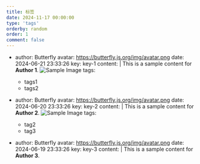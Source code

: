 ```yaml
---
title: 标签
date: 2024-11-17 00:00:00
type: 'tags'
orderby: random
order: 1
comment: false
---
```


- author: Butterfly
  avatar: https://butterfly.js.org/img/avatar.png
  date: 2024-06-21 23:33:26
  key: key-1
  content: |
    This is a sample content for **Author 1**.
    ![Sample Image](https://via.placeholder.com/150)
  tags:
    - tags1
    - tags2
- author: Butterfly
  avatar: https://butterfly.js.org/img/avatar.png
  date: 2024-06-20 23:33:26
  key: key-2
  content: |
    This is a sample content for **Author 2**.
    ![Sample Image](https://via.placeholder.com/150)
  tags:
    - tag2
    - tag3

- author: Butterfly
  avatar: https://butterfly.js.org/img/avatar.png
  date: 2024-06-19 23:33:26
  key: key-3
  content: |
    This is a sample content for **Author 3**.
